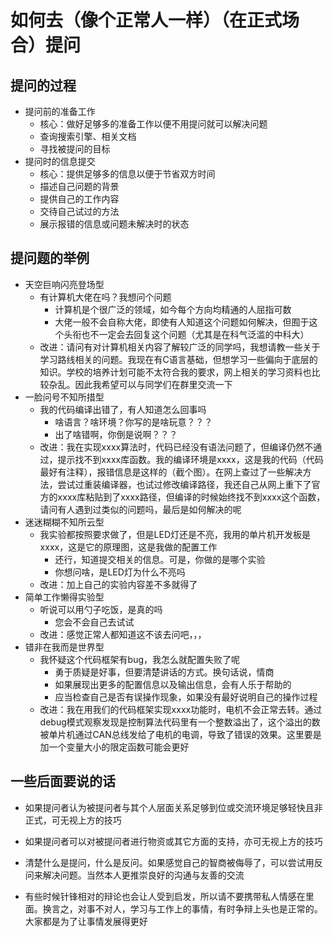 # 如何去（像个正常人一样）（在正式场合）提问

## 提问的过程

-   提问前的准备工作
    -   核心：做好足够多的准备工作以便不用提问就可以解决问题
    -   查询搜索引擎、相关文档
    -   寻找被提问的目标
-   提问时的信息提交
    -   核心：提供足够多的信息以便于节省双方时间
    -   描述自己问题的背景
    -   提供自己的工作内容
    -   交待自己试过的方法
    -   展示报错的信息或问题未解决时的状态

## 提问题的举例

-   天空巨响闪亮登场型
    -   有计算机大佬在吗？我想问个问题
        -   计算机是个很广泛的领域，如今每个方向均精通的人屈指可数
        -   大佬一般不会自称大佬，即使有人知道这个问题如何解决，但囿于这个头衔也不一定会去回复这个问题（尤其是在科气泛滥的中科大）
    -   改进：请问有对计算机相关内容了解较广泛的同学吗，我想请教一些关于学习路线相关的问题。我现在有C语言基础，但想学习一些偏向于底层的知识。学校的培养计划可能不太符合我的要求，网上相关的学习资料也比较杂乱。因此我希望可以与同学们在群里交流一下
-   一脸问号不知所措型
    -   我的代码编译出错了，有人知道怎么回事吗
        -   啥语言？啥环境？你写的是啥玩意？？？
        -   出了啥错啊，你倒是说啊？？？
    -   改进：我在实现xxxx算法时，代码已经没有语法问题了，但编译仍然不通过，提示找不到xxxx库函数。我的编译环境是xxxx，这是我的代码（代码最好有注释），报错信息是这样的（截个图）。在网上查过了一些解决方法，尝试过重装编译器，也试过修改编译路径，我还自己从网上重下了官方的xxxx库粘贴到了xxxx路径，但编译的时候始终找不到xxxx这个函数，请问有人遇到过类似的问题吗，最后是如何解决的呢
-   迷迷糊糊不知所云型
    -   我实验都按照要求做了，但是LED灯还是不亮，我用的单片机开发板是xxxx，这是它的原理图，这是我做的配置工作
        -   还行，知道提交相关的信息。可是，你做的是哪个实验
        -   你想问啥，是LED灯为什么不亮吗
    -   改进：加上自己的实验内容差不多就得了
-   简单工作懒得实验型
    -   听说可以用勺子吃饭，是真的吗
        -   您会不会自己去试试
    -   改进：感觉正常人都知道这不该去问吧，，，
-   错非在我而是世界型
    -   我怀疑这个代码框架有bug，我怎么就配置失败了呢
        -   勇于质疑是好事，但要清楚讲话的方式。换句话说，情商
        -   如果展现出更多的配置信息以及输出信息，会有人乐于帮助的
        -   应当检查自己是否有误操作现象，如果没有最好说明自己的操作过程
    -   改进：我在用我们的代码框架实现xxxx功能时，电机不会正常去转。通过debug模式观察发现是控制算法代码里有一个整数溢出了，这个溢出的数被单片机通过CAN总线发给了电机的电调，导致了错误的效果。这里要是加一个变量大小的限定函数可能会更好

## 一些后面要说的话

-   如果提问者认为被提问者与其个人层面关系足够到位或交流环境足够轻快且非正式，可无视上方的技巧
-   如果提问者可以对被提问者进行物资或其它方面的支持，亦可无视上方的技巧

-   清楚什么是提问，什么是反问。如果感觉自己的智商被侮辱了，可以尝试用反问来解决问题。当然本人更推崇良好的沟通与友善的交流

-   有些时候针锋相对的辩论也会让人受到启发，所以请不要携带私人情感在里面。换言之，对事不对人，学习与工作上的事情，有时争辩上头也是正常的。大家都是为了让事情发展得更好